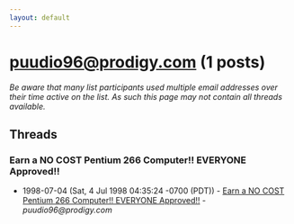 ```yaml
---
layout: default
---
```


# puudio96@prodigy.com (1 posts)

_Be aware that many list participants used multiple email addresses over their time active on the list. As such this page may not contain all threads available._

## Threads

### Earn a NO COST Pentium 266 Computer!! EVERYONE Approved!!
+ 1998-07-04 (Sat, 4 Jul 1998 04:35:24 -0700 (PDT)) - [Earn a NO COST Pentium 266 Computer!! EVERYONE Approved!!](/archive/1998/07/45853849dc1a71d193ce2fa433d28dddcd9904e625aa7cf16a914a259f0b06ad) - _puudio96@prodigy.com_

